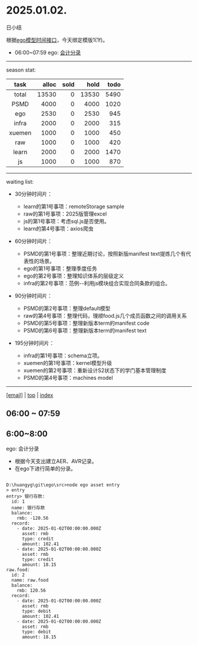 # 2025.01.02.
日小结

<a id="top"></a>
根据[ego模型时间接口](https://gitee.com/hyg/blog/blob/master/timeflow.md)，今天绑定模版1(1f)。

<a id="index"></a>
- 06:00~07:59	ego: [会计分录](#20250103060000)

---
season stat:

| task | alloc | sold | hold | todo |
| :---: | ---: | ---: | ---: | ---: |
| total | 13530 | 0 | 13530 | 5490 |
| PSMD | 4000 | 0 | 4000 | 1020 |
| ego | 2530 | 0 | 2530 | 945 |
| infra | 2000 | 0 | 2000 | 315 |
| xuemen | 1000 | 0 | 1000 | 450 |
| raw | 1000 | 0 | 1000 | 420 |
| learn | 2000 | 0 | 2000 | 1470 |
| js | 1000 | 0 | 1000 | 870 |

---
waiting list:


- 30分钟时间片：
  - learn的第1号事项：remoteStorage sample
  - raw的第1号事项：2025版管理excel
  - js的第1号事项：考虑sql.js是否使用。
  - learn的第4号事项：axios爬虫

- 60分钟时间片：
  - PSMD的第1号事项：整理近期讨论，按照新版manifest text提炼几个有代表性的场景。
  - ego的第1号事项：整理季度任务
  - ego的第2号事项：整理知识体系的层级定义
  - infra的第2号事项：范例--利用js模块组合实现合同条款的组合。

- 90分钟时间片：
  - PSMD的第2号事项：整理default模型
  - raw的第4号事项：整理代码，理顺food.js几个成员函数之间的调用关系
  - PSMD的第5号事项：整理新版本term的manifest code
  - PSMD的第6号事项：整理新版本term的manifest text

- 195分钟时间片：
  - infra的第1号事项：schema立项。
  - xuemen的第1号事项：kernel模型升级
  - xuemen的第2号事项：重新设计S2状态下的学门基本管理制度
  - PSMD的第4号事项：machines model

---
<a href="mailto:huangyg@mars22.com?subject=关于2025.01.03.[会计分录]任务&body=日期: 2025.01.03.%0D%0A序号: 6%0D%0A手稿:../../draft/2025/20250102.a.md%0D%0A---请勿修改邮件主题及以上内容 从下一行开始写您的想法---%0D%0A">[email]</a> | [top](#top) | [index](#index)
<a id="20250103060000"></a>
## 06:00 ~ 07:59
## 6:00~8:00
ego: 会计分录

- 根据今天支出建立AER、AVR记录。
- 在ego下进行简单的分录。
```

D:\huangyg\git\ego\src>node ego asset entry
> entry
entry> 银行存款:
  id: 1
  name: 银行存款
  balance:
    rmb: -120.56
  record:
    - date: 2025-01-02T00:00:00.000Z
      asset: rmb
      type: credit
      amount: 102.41
    - date: 2025-01-02T00:00:00.000Z
      asset: rmb
      type: credit
      amount: 18.15
raw.food:
  id: 2
  name: raw.food
  balance:
    rmb: 120.56
  record:
    - date: 2025-01-02T00:00:00.000Z
      asset: rmb
      type: debit
      amount: 102.41
    - date: 2025-01-02T00:00:00.000Z
      asset: rmb
      type: debit
      amount: 18.15
```